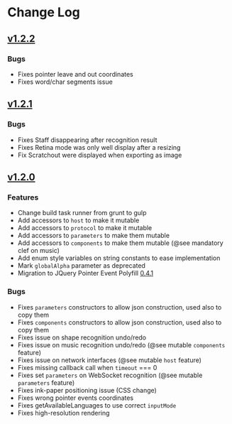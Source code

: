 # Change Log
## [v1.2.2](https://github.com/MyScript/MyScriptJS/tree/v1.2.2)

### Bugs
- Fixes pointer leave and out coordinates
- Fixes word/char segments issue

## [v1.2.1](https://github.com/MyScript/MyScriptJS/tree/v1.2.1)

### Bugs
- Fixes Staff disappearing after recognition result
- Fixes Retina mode was only well display after a resizing
- Fix Scratchout were displayed when exporting as image 


## [v1.2.0](https://github.com/MyScript/MyScriptJS/tree/v1.2.0)

### Features
- Change build task runner from grunt to gulp
- Add accessors to `host` to make it mutable
- Add accessors to `protocol` to make it mutable
- Add accessors to `parameters` to make them mutable
- Add accessors to `components` to make them mutable (@see mandatory clef on music)
- Add enum style variables on string constants to ease implementation
- Mark `globalAlpha` parameter as deprecated
- Migration to JQuery Pointer Event Polyfill [0.4.1](https://github.com/jquery/PEP/releases/tag/0.4.1)

### Bugs
- Fixes `parameters` constructors to allow json construction, used also to copy them
- Fixes `components` constructors to allow json construction, used also to copy them
- Fixes issue on shape recognition undo/redo
- Fixes issue on music recognition undo/redo (@see mutable `components` feature)
- Fixes issue on network interfaces (@see mutable `host` feature)
- Fixes missing callback call when `timeout` === 0
- Fixes set `parameters` on WebSocket recognition (@see mutable `parameters` feature)
- Fixes ink-paper positioning issue (CSS change)
- Fixes wrong pointer events coordinates
- Fixes getAvailableLanguages to use correct `inputMode`
- Fixes high-resolution rendering

